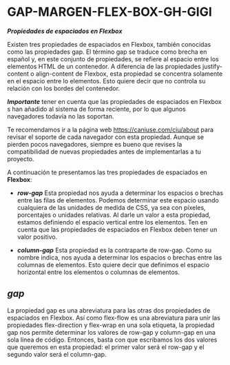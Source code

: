 # GAP-MARGEN-FLEX-BOX-GH-GIGI

**_Propiedades de espaciados en Flexbox_**

Existen tres propiedades de espaciados en Flexbox, también conocidas como las propiedades gap. El término gap se traduce como brecha en español y, en este conjunto de propiedades, se refiere al espacio entre los elementos HTML de un contenedor. A diferencia de las propiedades justify-content o align-content de Flexbox, esta propiedad se concentra solamente en el espacio entre lo elementos. Esto quiere decir que no controla su relación con los bordes del contenedor.

__*Importante*__ tener en cuenta que las propiedades de espaciados en Flexbox s han añadido al sistema de forma reciente, por lo que algunos navegadores todavía no las soportan.

Te recomendamos ir a la página web https://caniuse.com/ciu/about 
para revisar el soporte de cada navegador con esta propiedad. Aunque se pierden pocos navegadores, siempre es bueno que revises la compatibilidad de nuevas propiedades antes de implementarlas a tu proyecto.

A continuación te presentamos las tres propiedades de espaciados en __Flexbox__:

* *__row-gap__*
Esta propiedad nos ayuda a determinar los espacios o brechas entre las filas de elementos. Podemos determinar este espacio usando cualquiera de las unidades de medida de CSS, ya sea con píxeles, porcentajes o unidades relativas. Al darle un valor a esta propiedad, estamos definiendo el espacio vertical entre los elementos. Ten en cuenta que las propiedades de espaciados en Flexbox deben tener un valor positivo.

* *__column-gap__*
Esta propiedad es la contraparte de row-gap. Como su nombre indica, nos ayuda a determinar los espacios o brechas entre las columnas de elementos. Esto quiere decir que definimos el espacio horizontal entre los elementos o columnas de elementos.

## _gap_
La propiedad gap es una abreviatura para las otras dos propiedades de espaciados en Flexbox. Así como flex-flow es una abreviatura para unir las propiedades flex-direction y flex-wrap en una sola etiqueta, la propiedad gap nos permite determinar los valores de row-gap y column-gap en una sola línea de código. Entonces, basta con que escribamos los dos valores que queremos en esta propiedad: el primer valor será el row-gap y el segundo valor será el column-gap.

